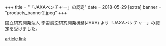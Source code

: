 +++
title = "「JAXAベンチャー」の認定"
date = 2018-05-29
[extra]
banner = "products_banner2.jpeg"
+++

国立研究開発法人 宇宙航空研究開発機構(JAXA) より「JAXAベンチャー」の認定を受けました。

[article link](http://aerospacebiz.jaxa.jp/venture/)  


